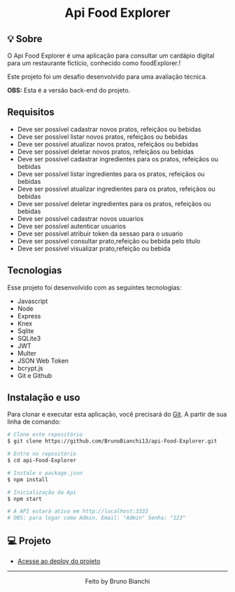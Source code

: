 <h1 align="center"> Api Food Explorer </h1>

## 💡 Sobre

O Api Food Explorer é uma aplicação para consultar um cardápio digital para um restaurante fictício, conhecido como foodExplorer.!

Este projeto foi um desafio desenvolvido para uma avaliação técnica.

**OBS:** Esta é a versão back-end do projeto.




## Requisitos

- Deve ser possível cadastrar novos pratos, refeiçãos ou bebidas
- Deve ser possível listar novos pratos, refeiçãos ou bebidas
- Deve ser possível atualizar novos pratos, refeiçãos ou bebidas
- Deve ser possível deletar novos pratos, refeiçãos ou bebidas
- Deve ser possível cadastrar ingredientes para os pratos, refeiçãos ou bebidas
- Deve ser possível listar ingredientes para os pratos, refeiçãos ou bebidas
- Deve ser possível atualizar ingredientes para os pratos, refeiçãos ou bebidas
- Deve ser possível deletar ingredientes para os pratos, refeiçãos ou bebidas
- Deve ser possível cadastrar novos usuarios
- Deve ser possível autenticar usuarios
- Deve ser possível atribuir token da sessao para o usuario
- Deve ser possível consultar prato,refeição ou bebida pelo titulo
- Deve ser possível visualizar prato,refeição ou bebida





## Tecnologias

Esse projeto foi desenvolvido com as seguintes tecnologias:

- Javascript
- Node
- Express
- Knex
- Sqlite
- SQLite3
- JWT
- Multer
- JSON Web Token
- bcrypt.js
- Git e Github


## Instalação e uso

Para clonar e executar esta aplicação, você precisará do [Git](https://git-scm.com/). A partir de sua linha de comando:

```bash
# Clone este repositório
$ git clone https://github.com/BrunoBianchi13/api-Food-Explorer.git

# Entre no repositório
$ cd api-Food-Explorer

# Instale o package.json
$ npm install

# Inicialização da Api
$ npm start

# A API estará ativa em http://localhost:3333
# OBS: para logar como Admin, Email: "Admin" Senha: "123"
```


## 💻 Projeto


- [Acesse ao deploy do projeto](https://brunobianchi13.github.io/Desafio-Focus-Timer/)

---

<p align="center">
Feito by Bruno Bianchi
</p>
